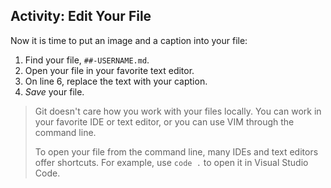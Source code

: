 ## Activity: Edit Your File

Now it is time to put an image and a caption into your file:

1. Find your file, `##-USERNAME.md`.
1. Open your file in your favorite text editor.
1. On line 6, replace the text with your caption.
1. *Save* your file.

> Git doesn't care how you work with your files locally. You can work in your favorite IDE or text editor, or you can use VIM through the command line.
>
> To open your file from the command line, many IDEs and text editors offer shortcuts. For example, use `code .` to open it in Visual Studio Code.
